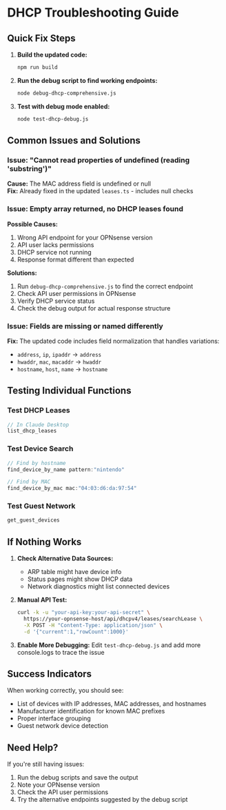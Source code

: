 # DHCP Troubleshooting Guide

## Quick Fix Steps

1. **Build the updated code:**
   ```bash
   npm run build
   ```

2. **Run the debug script to find working endpoints:**
   ```bash
   node debug-dhcp-comprehensive.js
   ```

3. **Test with debug mode enabled:**
   ```bash
   node test-dhcp-debug.js
   ```

## Common Issues and Solutions

### Issue: "Cannot read properties of undefined (reading 'substring')"
**Cause:** The MAC address field is undefined or null  
**Fix:** Already fixed in the updated `leases.ts` - includes null checks

### Issue: Empty array returned, no DHCP leases found
**Possible Causes:**
1. Wrong API endpoint for your OPNsense version
2. API user lacks permissions
3. DHCP service not running
4. Response format different than expected

**Solutions:**
1. Run `debug-dhcp-comprehensive.js` to find the correct endpoint
2. Check API user permissions in OPNsense
3. Verify DHCP service status
4. Check the debug output for actual response structure

### Issue: Fields are missing or named differently
**Fix:** The updated code includes field normalization that handles variations:
- `address`, `ip`, `ipaddr` → `address`
- `hwaddr`, `mac`, `macaddr` → `hwaddr`
- `hostname`, `host`, `name` → `hostname`

## Testing Individual Functions

### Test DHCP Leases
```javascript
// In Claude Desktop
list_dhcp_leases
```

### Test Device Search
```javascript
// Find by hostname
find_device_by_name pattern:"nintendo"

// Find by MAC
find_device_by_mac mac:"04:03:d6:da:97:54"
```

### Test Guest Network
```javascript
get_guest_devices
```

## If Nothing Works

1. **Check Alternative Data Sources:**
   - ARP table might have device info
   - Status pages might show DHCP data
   - Network diagnostics might list connected devices

2. **Manual API Test:**
   ```bash
   curl -k -u "your-api-key:your-api-secret" \
     https://your-opnsense-host/api/dhcpv4/leases/searchLease \
     -X POST -H "Content-Type: application/json" \
     -d '{"current":1,"rowCount":1000}'
   ```

3. **Enable More Debugging:**
   Edit `test-dhcp-debug.js` and add more console.logs to trace the issue

## Success Indicators

When working correctly, you should see:
- List of devices with IP addresses, MAC addresses, and hostnames
- Manufacturer identification for known MAC prefixes
- Proper interface grouping
- Guest network device detection

## Need Help?

If you're still having issues:
1. Run the debug scripts and save the output
2. Note your OPNsense version
3. Check the API user permissions
4. Try the alternative endpoints suggested by the debug script
